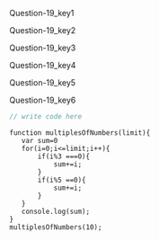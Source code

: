 Question-19_key1


Question-19_key2


Question-19_key3


Question-19_key4


Question-19_key5


Question-19_key6


```javascript
// write code here
```


```solution
function multiplesOfNumbers(limit){
   var sum=0
   for(i=0;i<=limit;i++){
       if(i%3 ===0){
           sum+=i;
       }
       if(i%5 ==0){
           sum+=i;
       }
   }
   console.log(sum);
}
multiplesOfNumbers(10);
```